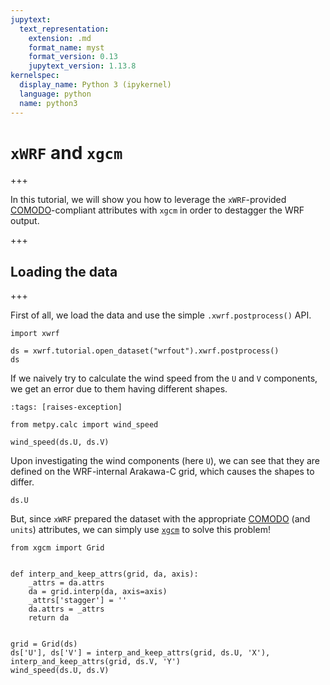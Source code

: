 ```yaml
---
jupytext:
  text_representation:
    extension: .md
    format_name: myst
    format_version: 0.13
    jupytext_version: 1.13.8
kernelspec:
  display_name: Python 3 (ipykernel)
  language: python
  name: python3
---
```


# `xWRF` and `xgcm`

+++

In this tutorial, we will show you how to leverage the `xWRF`-provided [COMODO](https://web.archive.org/web/20160417032300/http://pycomodo.forge.imag.fr/norm.html)-compliant attributes with `xgcm` in order to destagger the WRF output.

+++

## Loading the data

+++

First of all, we load the data and use the simple `.xwrf.postprocess()` API.

```{code-cell} ipython3
import xwrf

ds = xwrf.tutorial.open_dataset("wrfout").xwrf.postprocess()
ds
```

If we naively try to calculate the wind speed from the `U` and `V` components, we get an error due to them having different shapes.

```{code-cell} ipython3
:tags: [raises-exception]

from metpy.calc import wind_speed

wind_speed(ds.U, ds.V)
```

Upon investigating the wind components (here `U`), we can see that they are defined on the WRF-internal Arakawa-C grid, which causes the shapes to differ.

```{code-cell} ipython3
ds.U
```

But, since `xWRF` prepared the dataset with the appropriate [COMODO](https://web.archive.org/web/20160417032300/http://pycomodo.forge.imag.fr/norm.html) (and `units`) attributes, we can simply use [`xgcm`](https://xgcm.readthedocs.io/en/latest/grids.html) to solve this problem!

```{code-cell} ipython3
from xgcm import Grid


def interp_and_keep_attrs(grid, da, axis):
    _attrs = da.attrs
    da = grid.interp(da, axis=axis)
    _attrs['stagger'] = ''
    da.attrs = _attrs
    return da


grid = Grid(ds)
ds['U'], ds['V'] = interp_and_keep_attrs(grid, ds.U, 'X'), interp_and_keep_attrs(grid, ds.V, 'Y')
wind_speed(ds.U, ds.V)
```
